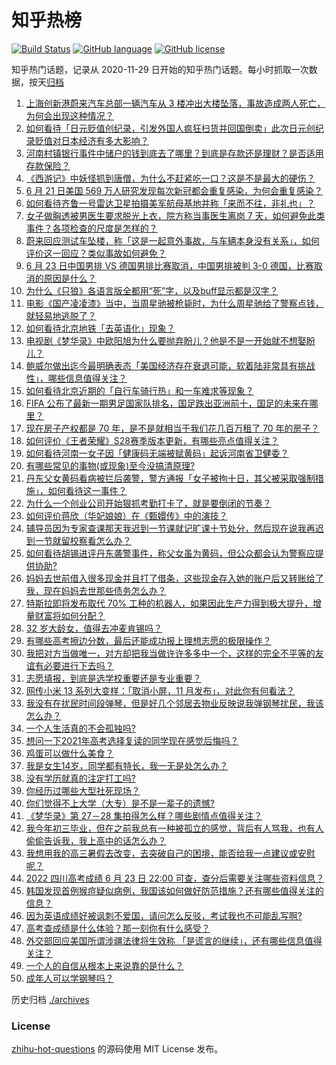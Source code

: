 # 知乎热榜
[![Build Status](https://github.com/ToWeLong/zhihu-hot-questions/workflows/CI/badge.svg)](https://github.com/ToWeLong/zhihu-hot-questions/actions)
[![GitHub language](https://img.shields.io/badge/language-golang-orange.svg)](https://golang.org/)
[![GitHub license](https://img.shields.io/github/license/ToWeLong/zhihu-hot-questions)](https://github.com/ToWeLong/zhihu-hot-questions/blob/main/LICENSE)

知乎热门话题，记录从 2020-11-29 日开始的知乎热门话题。每小时抓取一次数据，按天[归档](./archives)

<!-- BEGIN -->

1. [上海创新港蔚来汽车总部一辆汽车从 3 楼冲出大楼坠落，事故造成两人死亡，为何会出现这种情况？](https://www.zhihu.com/question/539122818)
1. [如何看待「日元贬值创纪录，引发外国人疯狂扫货并回国倒卖」此次日元创纪录贬值对日本经济有多大影响？](https://www.zhihu.com/question/538779414)
1. [河南村镇银行事件中储户的钱到底去了哪里？到底是存款还是理财？是否适用存款保险？](https://www.zhihu.com/question/538991186)
1. [《西游记》中妖怪抓到唐僧，为什么不赶紧吃一口？这是不是最大的硬伤？](https://www.zhihu.com/question/538825202)
1. [6 月 21 日美国 569 万人研究发现每次新冠都会重复感染，为何会重复感染？](https://www.zhihu.com/question/538924933)
1. [如何看待齐鲁一号雷达卫星拍摄美军航母基地并称「来而不往，非礼也」？](https://www.zhihu.com/question/539088025)
1. [女子做胸透被男医生要求脱光上衣，院方称当事医生离岗 7 天，如何避免此类事件？各项检查的尺度是怎样的？](https://www.zhihu.com/question/539059740)
1. [蔚来回应测试车坠楼，称「这是一起意外事故，与车辆本身没有关系」，如何评价这一回应？类似事故如何避免？](https://www.zhihu.com/question/539193735)
1. [6 月 23 日中国男排 VS 德国男排比赛取消，中国男排被判 3-0 德国，比赛取消的原因是什么？](https://www.zhihu.com/question/539143611)
1. [为什么《只狼》各语言版全都用“死”字，以及buff显示都是汉字？](https://www.zhihu.com/question/538107006)
1. [电影《国产凌凌漆》当中，当周星驰被枪毙时，为什么周星驰给了警察点钱，就轻易地逃脱了？](https://www.zhihu.com/question/28600649)
1. [如何看待北京地铁「去英语化」现象？](https://www.zhihu.com/question/533486932)
1. [电视剧《梦华录》中欧阳旭为什么要抛弃盼儿？他是不是一开始就不想娶盼儿？](https://www.zhihu.com/question/536956617)
1. [鲍威尔做出迄今最明确表态「美国经济存在衰退可能，软着陆非常具有挑战性」，哪些信息值得关注？](https://www.zhihu.com/question/539069622)
1. [如何看待北京近期的「自行车骑行热」和一车难求等现象？](https://www.zhihu.com/question/537693355)
1. [FIFA 公布了最新一期男足国家队排名，国足跌出亚洲前十，国足的未来在哪里？](https://www.zhihu.com/question/539162649)
1. [现在房子产权都是 70 年，是不是就相当于我们花几百万租了 70 年的房子？](https://www.zhihu.com/question/292725148)
1. [如何评价《王者荣耀》S28赛季版本更新，有哪些亮点值得关注？](https://www.zhihu.com/question/538885220)
1. [如何看待河南一女子因「健康码无端被赋黄码」起诉河南省卫健委？](https://www.zhihu.com/question/538922011)
1. [有哪些常见的事物(或现象)至今没搞清原理?](https://www.zhihu.com/question/538525247)
1. [丹东父女黄码看病被拦后袭警，警方通报「女子被拘十日，其父被采取强制措施」，如何看待这一事件？](https://www.zhihu.com/question/539068315)
1. [为什么一个创业公司开始狠抓考勤打卡了，就是要倒闭的节奏？](https://www.zhihu.com/question/454797529)
1. [如何评价蒋欣（华妃娘娘）在《甄嬛传》中的演技？](https://www.zhihu.com/question/21770923)
1. [辅导员因为专家查课那天我迟到一节课就记旷课十节处分，然后现在说我再迟到一节就留校察看怎么办？](https://www.zhihu.com/question/538517051)
1. [如何看待胡锡进评丹东袭警事件，称父女虽为黄码，但公众都会认为警察应提供协助?](https://www.zhihu.com/question/539119112)
1. [妈妈去世前借入很多现金并且打了借条，这些现金存入她的账户后又转账给了我，现在妈妈去世那些债务怎么办？](https://www.zhihu.com/question/472056009)
1. [特斯拉即将发布取代 70% 工种的机器人，如果因此生产力得到极大提升，增量财富将如何分配？](https://www.zhihu.com/question/539069311)
1. [32 岁大龄女，值得去冲麦肯锡吗？](https://www.zhihu.com/question/537345031)
1. [有哪些高考擦边分数，最后还能成功报上理想志愿的极限操作？](https://www.zhihu.com/question/539089314)
1. [我把对方当做唯一，对方却把我当做许许多多中一个，这样的完全不平等的友谊有必要进行下去吗？](https://www.zhihu.com/question/539195559)
1. [志愿填报，到底是选学校重要还是专业重要？](https://www.zhihu.com/question/537061275)
1. [网传小米 13 系列大变样：「取消小屏，11 月发布」，对此你有何看法？](https://www.zhihu.com/question/538541877)
1. [我没有在扰民时间段弹琴，但是好几个邻居去物业反映说我弹钢琴扰民，我该怎么办？](https://www.zhihu.com/question/370078227)
1. [一个人生活真的不会孤独吗?](https://www.zhihu.com/question/537778816)
1. [想问一下2021年高考选择复读的同学现在感觉后悔吗？](https://www.zhihu.com/question/536688801)
1. [鸡蛋可以做什么美食？](https://www.zhihu.com/question/529285615)
1. [我是女生14岁，同学都有特长，我一无是处怎么办？](https://www.zhihu.com/question/532759215)
1. [没有学历就真的注定打工吗?](https://www.zhihu.com/question/539041026)
1. [你经历过哪些大型社死现场？](https://www.zhihu.com/question/439032546)
1. [你们觉得不上大学（大专）是不是一辈子的遗憾?](https://www.zhihu.com/question/539125631)
1. [《梦华录》第 27－28 集拍得怎么样？哪些剧情点值得关注？](https://www.zhihu.com/question/539186348)
1. [我今年初三毕业，但在之前我总有一种被孤立的感觉，背后有人骂我，也有人偷偷告诉我，我上高中的话怎么办？](https://www.zhihu.com/question/539130300)
1. [我想用我的高三暑假去改变，去突破自己的困境，能否给我一点建议或安慰呢？](https://www.zhihu.com/question/539048034)
1. [2022 四川高考成绩 6 月 23 日 22:00 可查，查分后需要关注哪些资料信息？](https://www.zhihu.com/question/539120957)
1. [韩国发现首例猴痘疑似病例，我国该如何做好防范措施？还有哪些值得关注的信息？](https://www.zhihu.com/question/538845862)
1. [因为英语成绩好被讽刺不爱国，请问怎么反驳，考试我也不可能乱写啊?](https://www.zhihu.com/question/538452233)
1. [高考查成绩是什么体验？那一刻你有什么感受？](https://www.zhihu.com/question/538978634)
1. [外交部回应美国所谓涉疆法律将生效称 「是谎言的继续」，还有哪些信息值得关注？](https://www.zhihu.com/question/538823361)
1. [一个人的自信从根本上来说靠的是什么？](https://www.zhihu.com/question/491729132)
1. [成年人可以学钢琴吗？](https://www.zhihu.com/question/501350480)

<!-- END -->

历史归档 [./archives](./archives)


### License
[zhihu-hot-questions](https://github.com/towelong/zhihu-hot-questions) 的源码使用 MIT License 发布。